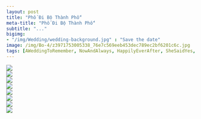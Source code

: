 ```yaml
---
layout: post
title: "Phố Đi Bộ Thành Phố"
meta-title: "Phố Đi Bộ Thành Phố"
subtitle: "..."
bigimg:
- "/img/Wedding/wedding-background.jpg" : "Save the date"
image: /img/Bo-4/z3971753005338_76e7c569eeb453dec789ec2bf6201c6c.jpg
tags: [AWeddingToRemember, NowAndAlways, HappilyEverAfter, SheSaidYes, LoveAlways, BabyJustSayYes]
---
```


<div class="post-img-post">
   <img src="/img/Bo-4/z3971753005338_76e7c569eeb453dec789ec2bf6201c6c.jpg"><br>
</div>
<div class="post-img-post">
   <img src="/img/Bo-4/z3971753012760_6128f00bc7f9606765dd4fdfc0d933de.jpg"><br>
</div>
<div class="post-img-post">
   <img src="/img/Bo-4/z3971753050753_a071cbb4c52dedf4ff2bc5f235dc5a3a.jpg"><br>
</div>
<div class="post-img-post">
   <img src="/img/Bo-4/z3971753067284_4a4c187d770dcdc6c4cfe50c35dede91.jpg"><br>
</div>
<div class="post-img-post">
   <img src="/img/Bo-4/z3971753075371_2c9ddd85d004131ccfbbd5c7e075fcab.jpg"><br>
</div>
<div class="post-img-post">
   <img src="/img/Bo-4/z3971753096687_d2dab0e48ae1a077b2f567cceea585db.jpg"><br>
</div>
<div class="post-img-post">
   <img src="/img/Bo-4/z3971753108543_c9da63f2fe5deaa3bbfc925e32f80bfd.jpg"><br>
</div>
<div class="post-img-post">
   <img src="/img/Bo-4/z3971753023739_1c40929f5530de475b6173299d191656.jpg"><br>
</div>
